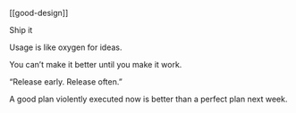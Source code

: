 ---
---

[[good-design]]

Ship it

Usage is like oxygen for ideas.

You can’t make it better until you make it work.

“Release early. Release often.”

A good plan violently executed now is better than a perfect plan next week.
